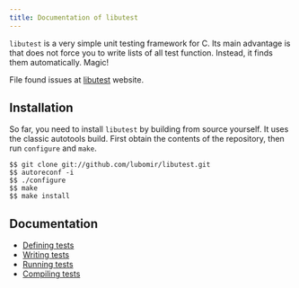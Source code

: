 ```yaml
---
title: Documentation of libutest
---
```


`libutest` is a very simple unit testing framework for C. Its main advantage is
that does not force you to write lists of all test function. Instead, it finds
them automatically. Magic!

File found issues at [libutest] website.

## Installation

So far, you need to install `libutest` by building from source yourself.
It uses the classic autotools build. First obtain the contents of the
repository, then run `configure` and `make`.

~~~~~~~~~~~~~~~~~~~~~~~~~~~~~~~~~~~~~~~~~~~~~~~~~~~~~~~~~~ {.bash}
$$ git clone git://github.com/lubomir/libutest.git
$$ autoreconf -i
$$ ./configure
$$ make
$$ make install
~~~~~~~~~~~~~~~~~~~~~~~~~~~~~~~~~~~~~~~~~~~~~~~~~~~~~~~~~~~~~~~

## Documentation

 * [Defining tests](pages/defining-tests.html)
 * [Writing tests](pages/writing-tests.html)
 * [Running tests](pages/running-tests.html)
 * [Compiling tests](pages/compiling-tests.html)


[libutest]: $packageurl$
